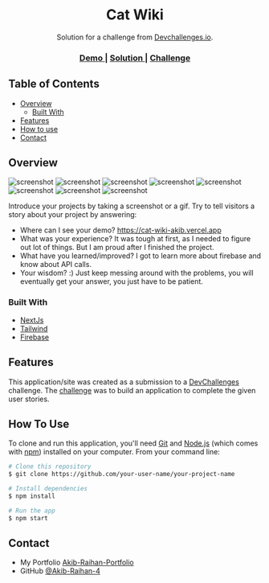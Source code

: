 <!-- Please update value in the {}  -->

<h1 align="center">Cat Wiki</h1>

<div align="center">
   Solution for a challenge from  <a href="http://devchallenges.io" target="_blank">Devchallenges.io</a>.
</div>

<div align="center">
  <h3>
    <a href="https://cat-wiki-akib.vercel.app">
      Demo
    </a>
    <span> | </span>
    <a href="https://github.com/Akib-Raihan-4/CatWiki">
      Solution
    </a>
    <span> | </span>
    <a href="https://devchallenges.io/challenges/f4NJ53rcfgrP6sBMD2jt">
      Challenge
    </a>
  </h3>
</div>

<!-- TABLE OF CONTENTS -->

## Table of Contents

- [Overview](#overview)
  - [Built With](#built-with)
- [Features](#features)
- [How to use](#how-to-use)
- [Contact](#contact)


<!-- OVERVIEW -->

## Overview

![screenshot](./public/SS.png)
![screenshot](./public/SS_4.png)
![screenshot](./public/SS_2.png)
![screenshot](./public/SS_3.png)
![screenshot](./public/Mobile_SS.png)
![screenshot](./public/Mobile_SS_2.png)
![screenshot](./public/Mobile_SS_3.png)
![screenshot](./public/Mobile_SS_4.png)

Introduce your projects by taking a screenshot or a gif. Try to tell visitors a story about your project by answering:

- Where can I see your demo?
https://cat-wiki-akib.vercel.app
- What was your experience?
It was tough at first, as I needed to figure out lot of things. But I am proud after I finished the project.
- What have you learned/improved?
I got to learn more about firebase and know about API calls.
- Your wisdom? :)
Just keep messing around with the problems, you will eventually get your answer, you just have to be patient.

### Built With

<!-- This section should list any major frameworks that you built your project using. Here are a few examples.-->

- [NextJs](https://nextjs.org/)
- [Tailwind](https://tailwindcss.com/)
- [Firebase](https://firebase.google.com/)

## Features

<!-- List the features of your application or follow the template. Don't share the figma file here :) -->

This application/site was created as a submission to a [DevChallenges](https://devchallenges.io/challenges) challenge. The [challenge](https://devchallenges.io/challenges/f4NJ53rcfgrP6sBMD2jt) was to build an application to complete the given user stories.

## How To Use

<!-- Example: -->

To clone and run this application, you'll need [Git](https://git-scm.com) and [Node.js](https://nodejs.org/en/download/) (which comes with [npm](http://npmjs.com)) installed on your computer. From your command line:

```bash
# Clone this repository
$ git clone https://github.com/your-user-name/your-project-name

# Install dependencies
$ npm install

# Run the app
$ npm start
```

## Contact


- My Portfolio [Akib-Raihan-Portfolio](https://akib-raihan-portfolio.vercel.app/)
- GitHub [@Akib-Raihan-4](https://github.com/Akib-Raihan-4)

